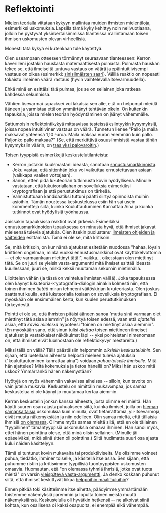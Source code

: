 # Reflektointi

[Mielen teorialla](https://en.wikipedia.org/wiki/Theory_of_mind) viitataan kykyyn mallintaa muiden ihmisten mielentiloja, esimerkiksi uskomuksia. Lapsilla tämä kyky kehittyy noin nelivuotiaana, jolloin he pystyvät yksinkertaisimmissa tilanteissa mallintamaan toisen ihmisen uskomusten olevan virheellisiä.

Monesti tätä kykyä ei kuitenkaan tule käytettyä.

Olen useampaan otteeseen törmännyt seuraavaan tilanteeseen: Kerron kaverilleni jostakin hauskasta matemaattisesta pulmasta. Pulmasta hauskan tekee se,  että ilmeiseltä tuntuva vastaus on väärä ja epäintuitiivisempi vastaus on oikea (esimerkki: [sinisilmäisten saari](https://terrytao.wordpress.com/2008/02/05/the-blue-eyed-islanders-puzzle/)). Välillä reaktio on nopeasti tokaistu ilmeinen väärä vastaus (hyvin vaihtelevalla itsevarmuudella).

Ehkä minä en esittäisi tätä pulmaa, jos se on sellainen joka ratkeaa kahdessa sekunnissa.

Vähiten itsevarmat tapaukset voi lakaista sen alle, että on helpompi miettiä ääneen ja varmistaa että on ymmärtänyt tehtävän oikein. On kuitenkin tapauksia, joissa mielen teorian hyödyntäminen on jäänyt vähemmälle.

Sattumoisin reflektointikykyä mittaavissa testeissä esiintyykin kysymyksiä, joissa nopea intuitiivinen vastaus on väärä. Tunnetuin lienee "Pallo ja maila maksavat yhteensä 1,10 euroa. Maila maksaa euron enemmän kuin pallo. Paljonko pallo maksaa?". (Se, että [merkittävä osuus](https://www.sciencedirect.com/science/article/pii/S0010027723000148?) ihmisistä vastaa tähän kysymyksiin väärin, on [taas yksi palovaroitin](/epi/mihin_matematiikkaa).)

Toisen tyyppisiä esimerkkejä keskustelutilanteista:

- Kerron jostakin kuulemastani ideasta, sanotaan [ennustusmarkkinoista](/epi/symmetrian_rikkominen). Joku vastaa, että sittenhän joku voi vaikuttaa ennustettavaan asiaan (vaikkapa vaalien voittajaan).
- Sanon, etten pidä lukuteorian tutkimusta kovin hyödyllisenä. Minulle vastataan, että lukuteoriallahan on sovelluksia esimerkiksi kryptografiaan ja että perustutkimus on tärkeää.
- Valmistuttuaan kandidaatiksi tuttuni päätti siirtyä opinnoista muihin asioihin. Tämän noustessa keskustelussa esiin hän sai usein kommentteja siitä, kuinka Kouluttautuminen Kannattaa Aina ja kuinka tutkinnot ovat hyödyllisiä työnhaussa.

Joissakin tapauksissa reaktiot ovat järkeviä. Esimerkiksi ennustusmarkkinoiden tapauksessa on minusta hyvä, että ihmiset jakavat mieleensä tulevia ajatuksia. Olen itsekin puolustanut [ilmeisten ohjeiden ja väitteiden](/epi/ilmeiset_ohjeet) esittämistä. Tämä ei ole se, mitä kritisoin.

Se, mitä kritisoin, on kun nämä ajatukset esitetään muodossa "hahaa, löysin kriittisen ongelman, minkä vuoksi ennustusmarkkinat ovat käyttökelvottomia -- et ole varmaankaan miettinyt tätä!", vaikka... oikeastaan olen miettinyt tätä. Se on juuri se yleisin vasta-argumentti mitä ihmiset esittää ideasta kuullessaan, juuri se, minkä keksii muutaman sekunnin mietinnällä.

Liioittelen vähän (ja tässä on vaihtelua ihmisten välillä). Joka tapauksessa olen käynyt lukuteoria-kryptografia-dialogin ainakin kolmesti niin, että toinen ihminen *tietää* minun tehneeni väitöskirjan lukuteoriasta. Olen joskus saattanut kuulla, että lukuteorialla tosiaan on sovelluksia kryptografiaan. Ei myöskään ole ensimmäinen kerta, kun kuulen perustutkimuksen tärkeydestä.

Pointti ei ole se, että ihmisten pitäisi ääneen sanoa "mutta sinä varmaan olet miettinyt tätä asiaa aiemmin" ja nöyrtyä toisen edessä, vaan että *ajattelisi* asiaa, että *kävisi mielessä* hypoteesi "toinen on miettinyt asiaa aiemmin". (En myöskään sano, että sinun tulisi *olettaa* toisen miettineen ilmeiset ajatukset ja vastakkaiset näkökulmat läpi -- yksi pointeistani nimenomaan on, että ihmiset eivät luonnostaan ole reflektiokyvyn mestareita.)

Miksi tällä on väliä? Tällä päästäisiin helpommin *oikeisiin keskusteluihin*. Sen sijaan, että luetellaan aiheesta helposti mieleen tulevia ajatuksia ("kouluttautuminen kannattaa aina") voidaan *puhua toiselle ihmiselle*. Mitä hän ajattelee? Mitä kokemuksia ja tietoa hänellä on? Miksi hän uskoo mitä uskoo? Ymmärränkö hänen näkemystään?

Hyötyjä on myös vähemmän vakavissa aiheissa -- silloin, kun tavoite on vain jutella mukavia. Keskustelu on nimittäin mukavampaa, jos samaa keskustelua ei ole käynyt jo muutamaa kertaa aiemmin.

Kerran keskustelin jonkun kanssa aiheesta, josta olimme eri mieltä. Hän käytti suuren osan ajasta puhuakseen siitä, kuinka ihmiset, joilla on [hieman samankaltaisia](/epi/sumuiset_ajatukset) uskomuksia kuin minulla, ovat tietämättömiä, yli-itsevarmoja, eivät muuta näkemyksiään ja niin edelleen. Olin samaa mieltä, että tällaisia ihmisiä [on olemassa](/epi/leveat_jakaumat). Olimme myös samaa mieltä siitä, että en ole tällainen "tyypillinen" tämäntyyppisiä uskomuksia omaava ihminen. Hän sanoi myös, ettei hänen pointtina ole se, että minä olisin sellainen. (Minulle jäi epäselväksi, mikä siinä sitten oli pointtina.) Siitä huolimatta suuri osa ajasta kului näiden käsittelyyn.

Tämä ei tuntunut kovin mukavalta tai produktiiviselta. Me olisimme voineet puhua, tiedätkö, ihminen toiselle, ja käsitellä itse asiaa. Sen sijaan, että puhumme ristiin ja kritisoimme tyypillisiä tuontyyppisten uskomusten omaavia. Huomautan, että "on olemassa tyhmiä ihmisiä, jotka ovat tuota mieltä" on varsin [yleispätevä vasta-argumentti](/epi/symmetrian_rikkominen). Ja olenko koskaan puhunut siitä, että ihmiset keskittyvät liikaa [helppoihin maalitauluihin](/epi/helpot_maalitaulut)?

Ennen pitkää toki käsittelimme itse aihetta, päädyimme ymmärtämään toistemme näkemyksiä paremmin ja lopulta toinen meistä muutti näkemyksiänsä. Keskustelulla oli hyvätkin hetkensä -- ne alkoivat siinä kohtaa, kun osallisena oli kaksi osapuolta, ei enempää eikä vähempää.
